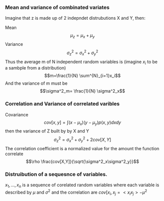 ###  Mean and variance of combinated variates
Imagine that z is made up of 2 indepndet distrubutions X and Y, then:

Mean
$$\mu_z = \mu_x + \mu_y$$
Variance
$$\sigma^{2}_z = \sigma^{2}_x + \sigma^{2}_y  $$
Thus the average m of N independent random variables is (imagine $x_i$ to be a sambple from a distribution)
$$m=\frac{1}{N} \sum^{N}_{i=1}x_i$$
And the variance of m must be
$$\sigma^2_m= \frac{1}{N} \sigma^2_x$$

### Correlation and Variance of correlated varibles
Covariance
$$cov[x,y]=\int (x-\mu_x)(y-\mu_y)p(x,y)dxdy$$
then the variance of Z built by by X and Y
$$\sigma^{2}_z = \sigma^{2}_x + \sigma^{2}_y  + 2cov[X,Y]$$
The correlation coefficient is a normalized value for the amount the function correlate 
$$\rho \frac{cov[X,Y]}{\sqrt{\sigma^2_x\sigma^2_y}}$$

### Distruibution of a sequesnce of variables.
$x_1,...,x_n$ is a sequence of corelated random variables where each variable is described by $\mu$ and $\sigma^2$ and the correlation are $cov[x_i,x_j = <x_ix_j>-\mu^2$